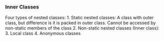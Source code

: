 ### Inner Classes

Four types of nested classes:
	1. Static nested classes: A class with outer class, but difference is it is packed in outer class. Cannot be accessed by non-static members of the class
	2. Non-static nested classes (Inner class):
	3. Local class
	4. Anonymous classes
	
